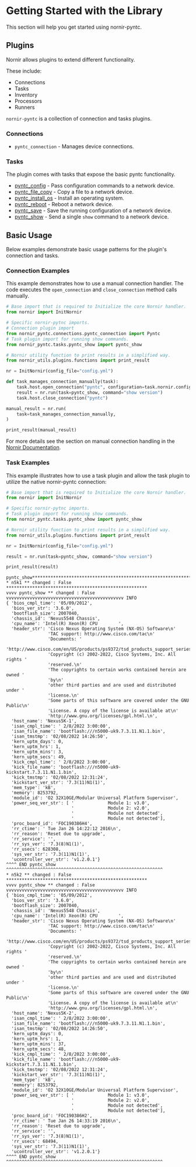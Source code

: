 # Getting Started with the Library

This section will help you get started using nornir-pyntc.

## Plugins

Nornir allows plugins to extend different functionality.

These include:
- Connections
- Tasks
- Inventory
- Processors
- Runners

`nornir-pyntc` is a collection of connection and tasks plugins.

### Connections

- `pyntc_connection` - Manages device connections.

### Tasks

The plugin comes with tasks that expose the basic pyntc functionality.

- [pyntc_config](https://github.com/networktocode/pyntc#config-commands) - Pass configuration commands to a network device.
- [pyntc_file_copy](https://github.com/networktocode/pyntc#copying-files) - Copy a file to a network device.
- [pyntc_install_os](https://github.com/networktocode/pyntc#installing-operating-systems) - Install an operating system.
- [pyntc_reboot](https://github.com/networktocode/pyntc#reboot) - Reboot a network device.
- [pyntc_save](https://github.com/networktocode/pyntc#save-configs) - Save the running configuration of a network device.
- [pyntc_show](https://github.com/networktocode/pyntc#sending-show-commands) - Send a single `show` command to a network device.

## Basic Usage

Below examples demonstrate basic usage patterns for the plugin's connection and tasks.

### Connection Examples

This example demonstrates how to use a manual connection handler. The code executes the `open_connection` and `close_connection` method calls manually.

```python
# Base import that is required to Initialize the core Nornir handler.
from nornir import InitNornir

# Specific nornir-pytnc imports.
# Connection plugin import
from nornir_pyntc.connections.pyntc_connection import Pyntc
# Task plugin import for running show commands.
from nornir_pyntc.tasks.pyntc_show import pyntc_show

# Nornir utility function to print results in a simplified way.
from nornir_utils.plugins.functions import print_result

nr = InitNornir(config_file="config.yml")

def task_manages_connection_manually(task):
    task.host.open_connection("pyntc", configuration=task.nornir.config)
    result = nr.run(task=pyntc_show, command="show version")
    task.host.close_connection("pyntc")

manual_result = nr.run(
    task=task_manages_connection_manually,
)

print_result(manual_result)

```

For more details see the section on manual connection handling in the [Nornir Documentation](https://nornir.readthedocs.io/en/latest/howto/handling_connections.html#Manually).

### Task Examples

This example illustrates how to use a task plugin and allow the task plugin to utilize the native nornir-pyntc connection:

```python
# Base import that is required to Initialize the core Nornir handler.
from nornir import InitNornir

# Specific nornir-pytnc imports.
# Task plugin import for running show commands.
from nornir_pyntc.tasks.pyntc_show import pyntc_show

# Nornir utility function to print results in a simplified way.
from nornir_utils.plugins.functions import print_result

nr = InitNornir(config_file="config.yml")

result = nr.run(task=pyntc_show, command="show version")

print_result(result)
```

```raw
pyntc_show**********************************************************************
* n5k1 ** changed : False ******************************************************
vvvv pyntc_show ** changed : False vvvvvvvvvvvvvvvvvvvvvvvvvvvvvvvvvvvvvvvvvvvvv INFO
{ 'bios_cmpl_time': '05/09/2012',
  'bios_ver_str': '3.6.0',
  'bootflash_size': 2007040,
  'chassis_id': 'Nexus5548 Chassis',
  'cpu_name': 'Intel(R) Xeon(R) CPU        ',
  'header_str': 'Cisco Nexus Operating System (NX-OS) Software\n'
                'TAC support: http://www.cisco.com/tac\n'
                'Documents: '
                'http://www.cisco.com/en/US/products/ps9372/tsd_products_support_series_home.html\n'
                'Copyright (c) 2002-2022, Cisco Systems, Inc. All rights '
                'reserved.\n'
                'The copyrights to certain works contained herein are owned '
                'by\n'
                'other third parties and are used and distributed under '
                'license.\n'
                'Some parts of this software are covered under the GNU Public\n'
                'License. A copy of the license is available at\n'
                'http://www.gnu.org/licenses/gpl.html.\n',
  'host_name': 'Nexus5K-1',
  'isan_cmpl_time': ' 2/8/2022 3:00:00',
  'isan_file_name': 'bootflash:///n5000-uk9.7.3.11.N1.1.bin',
  'isan_tmstmp': '02/08/2022 14:26:50',
  'kern_uptm_days': 0,
  'kern_uptm_hrs': 1,
  'kern_uptm_mins': 3,
  'kern_uptm_secs': 49,
  'kick_cmpl_time': ' 2/8/2022 3:00:00',
  'kick_file_name': 'bootflash:///n5000-uk9-kickstart.7.3.11.N1.1.bin',
  'kick_tmstmp': '02/08/2022 12:31:24',
  'kickstart_ver_str': '7.3(11)N1(1)',
  'mem_type': 'kB',
  'memory': 8253792,
  'module_id': 'O2 32X10GE/Modular Universal Platform Supervisor',
  'power_seq_ver_str': [ '             Module 1: v3.0',
                         '             Module 2: v2.0',
                         '             Module not detected',
                         '             Module not detected'],
  'proc_board_id': 'FOC190386H4',
  'rr_ctime': ' Tue Jan 26 14:22:12 2016\n',
  'rr_reason': 'Reset due to upgrade',
  'rr_service': '',
  'rr_sys_ver': '7.3(8)N1(1)',
  'rr_usecs': 628308,
  'sys_ver_str': '7.3(11)N1(1)',
  'ucontroller_ver_str': 'v1.2.0.1'}
^^^^ END pyntc_show ^^^^^^^^^^^^^^^^^^^^^^^^^^^^^^^^^^^^^^^^^^^^^^^^^^^^^^^^^^^^
* n5k2 ** changed : False ******************************************************
vvvv pyntc_show ** changed : False vvvvvvvvvvvvvvvvvvvvvvvvvvvvvvvvvvvvvvvvvvvvv INFO
{ 'bios_cmpl_time': '05/09/2012',
  'bios_ver_str': '3.6.0',
  'bootflash_size': 2007040,
  'chassis_id': 'Nexus5548 Chassis',
  'cpu_name': 'Intel(R) Xeon(R) CPU        ',
  'header_str': 'Cisco Nexus Operating System (NX-OS) Software\n'
                'TAC support: http://www.cisco.com/tac\n'
                'Documents: '
                'http://www.cisco.com/en/US/products/ps9372/tsd_products_support_series_home.html\n'
                'Copyright (c) 2002-2022, Cisco Systems, Inc. All rights '
                'reserved.\n'
                'The copyrights to certain works contained herein are owned '
                'by\n'
                'other third parties and are used and distributed under '
                'license.\n'
                'Some parts of this software are covered under the GNU Public\n'
                'License. A copy of the license is available at\n'
                'http://www.gnu.org/licenses/gpl.html.\n',
  'host_name': 'Nexus5K-2',
  'isan_cmpl_time': ' 2/8/2022 3:00:00',
  'isan_file_name': 'bootflash:///n5000-uk9.7.3.11.N1.1.bin',
  'isan_tmstmp': '02/08/2022 14:26:50',
  'kern_uptm_days': 0,
  'kern_uptm_hrs': 1,
  'kern_uptm_mins': 37,
  'kern_uptm_secs': 48,
  'kick_cmpl_time': ' 2/8/2022 3:00:00',
  'kick_file_name': 'bootflash:///n5000-uk9-kickstart.7.3.11.N1.1.bin',
  'kick_tmstmp': '02/08/2022 12:31:24',
  'kickstart_ver_str': '7.3(11)N1(1)',
  'mem_type': 'kB',
  'memory': 8253792,
  'module_id': 'O2 32X10GE/Modular Universal Platform Supervisor',
  'power_seq_ver_str': [ '             Module 1: v3.0',
                         '             Module 2: v2.0',
                         '             Module not detected',
                         '             Module not detected'],
  'proc_board_id': 'FOC190386H2',
  'rr_ctime': ' Tue Jan 26 14:33:19 2016\n',
  'rr_reason': 'Reset due to upgrade',
  'rr_service': '',
  'rr_sys_ver': '7.3(8)N1(1)',
  'rr_usecs': 68494,
  'sys_ver_str': '7.3(11)N1(1)',
  'ucontroller_ver_str': 'v1.2.0.1'}
^^^^ END pyntc_show ^^^^^^^^^^^^^^^^^^^^^^^^^^^^^^^^^^^^^^^^^^^^^^^^^^^^^^^^^^^^
```
